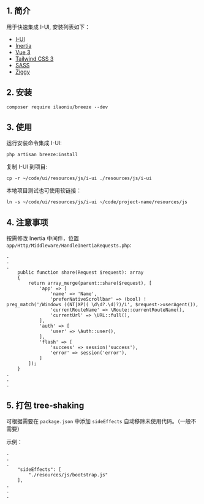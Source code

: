 ## 1. 简介

用于快速集成 I-UI, 安装列表如下：

-   [I-UI](https://ui.ilaoniu.cn)
-   [Inertia](https://inertiajs.com/)
-   [Vue 3](https://vuejs.org/)
-   [Tailwind CSS 3](https://tailwindcss.com/)
-   [SASS](https://sass-lang.com/)
-   [Ziggy](https://github.com/tighten/ziggy)

## 2. 安装

```
composer require ilaoniu/breeze --dev
```

## 3. 使用

运行安装命令集成 I-UI:

```
php artisan breeze:install
```

复制 I-UI 到项目:

```
cp -r ~/code/ui/resources/js/i-ui ./resources/js/i-ui
```

本地项目测试也可使用软链接：

```
ln -s ~/code/ui/resources/js/i-ui ~/code/project-name/resources/js
```

## 4. 注意事项

按需修改 Inertia 中间件，位置 `app/Http/Middleware/HandleInertiaRequests.php`:

```
.
.
.
    public function share(Request $request): array
    {
        return array_merge(parent::share($request), [
            'app' => [
                'name' => 'Name',
                'preferNativeScrollbar' => (bool) ! preg_match('/Windows ((NT|XP)( \d\d?.\d)?)/i', $request->userAgent()),
                'currentRouteName' => \Route::currentRouteName(),
                'currentUrl' => \URL::full(),
            ],
            'auth' => [
                'user' => \Auth::user(),
            ],
            'flash' => [
                'success' => session('success'),
                'error' => session('error'),
            ]
        ]);
    }
.
.
.
```

## 5. 打包 tree-shaking

可根据需要在 `package.json` 中添加 `sideEffects` 自动移除未使用代码。（一般不需要）

示例：

```
.
.
.
    "sideEffects": [
        "./resources/js/bootstrap.js"
    ],
.
.
.
```
